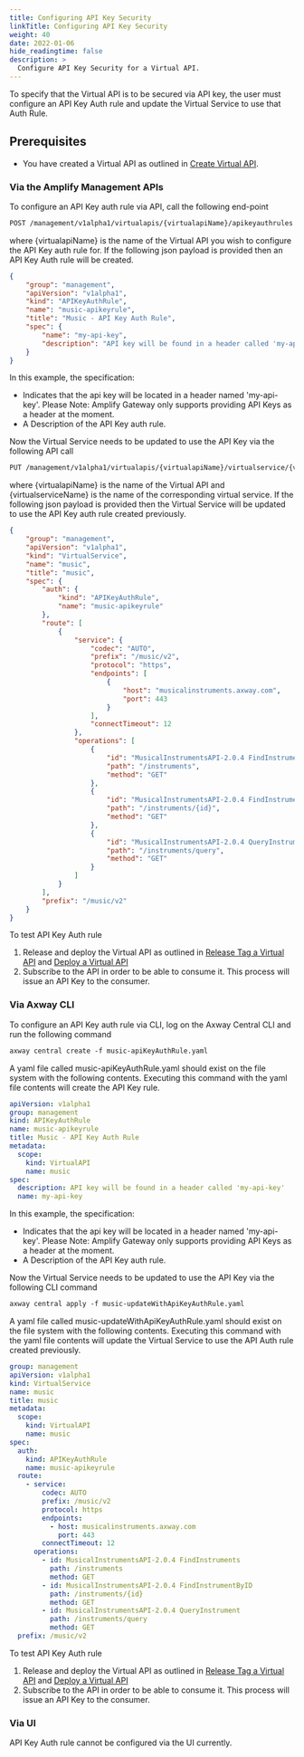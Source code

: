 ```yaml
---
title: Configuring API Key Security
linkTitle: Configuring API Key Security
weight: 40
date: 2022-01-06
hide_readingtime: false
description: >
  Configure API Key Security for a Virtual API.
---
```


To specify that the Virtual API is to be secured via API key, the user must configure an API Key Auth rule and update the Virtual Service to use that Auth Rule.

## Prerequisites

* You have created a Virtual API as outlined in [Create Virtual API](/docs/usage/create/index.html).

### Via the Amplify Management APIs

To configure an API Key auth rule via API, call the following end-point

```markdown
POST /management/v1alpha1/virtualapis/{virtualapiName}/apikeyauthrules
```

where {virtualapiName} is the name of the Virtual API you wish to configure the API Key auth rule for. If the following json payload is provided then an API Key Auth rule will be created.

```json
{
    "group": "management",
    "apiVersion": "v1alpha1",
    "kind": "APIKeyAuthRule",
    "name": "music-apikeyrule",
    "title": "Music - API Key Auth Rule",
    "spec": {
        "name": "my-api-key",
        "description": "API key will be found in a header called 'my-api-key'"
    }
}
```

In this example, the specification:

* Indicates that the api key will be located in a header named 'my-api-key'. Please Note: Amplify Gateway only supports providing API Keys as a header at the moment.
* A Description of the API Key auth rule. 

Now the Virtual Service needs to be updated to use the API Key via the following API call

```markdown
PUT /management/v1alpha1/virtualapis/{virtualapiName}/virtualservice/{virtualserviceName}
```

where {virtualapiName} is the name of the Virtual API and {virtualserviceName} is the name of the corresponding virtual service. If the following json payload is provided then the Virtual Service will be updated to use the API Key auth rule created previously.

```json
{
    "group": "management",
    "apiVersion": "v1alpha1",
    "kind": "VirtualService",
    "name": "music",
    "title": "music",
    "spec": {
        "auth": {
            "kind": "APIKeyAuthRule",
            "name": "music-apikeyrule"
        },
        "route": [
            {
                "service": {
                    "codec": "AUTO",
                    "prefix": "/music/v2",
                    "protocol": "https",
                    "endpoints": [
                        {
                            "host": "musicalinstruments.axway.com",
                            "port": 443
                        }
                    ],
                    "connectTimeout": 12
                },
                "operations": [
                    {
                        "id": "MusicalInstrumentsAPI-2.0.4 FindInstruments",
                        "path": "/instruments",
                        "method": "GET"
                    },
                    {
                        "id": "MusicalInstrumentsAPI-2.0.4 FindInstrumentByID",
                        "path": "/instruments/{id}",
                        "method": "GET"
                    },
                    {
                        "id": "MusicalInstrumentsAPI-2.0.4 QueryInstrument",
                        "path": "/instruments/query",
                        "method": "GET"
                    }
                ]
            }
        ],
        "prefix": "/music/v2"
    }
}
```

To test API Key Auth rule

1. Release and deploy the Virtual API as outlined in [Release Tag a Virtual API](/docs/usage/ReleaseTag/index.html) and [Deploy a Virtual API](/docs/usage/Deploy/index.html)
2. Subscribe to the API in order to be able to consume it. This process will issue an API Key to the consumer.

### Via Axway CLI

To configure an API Key auth rule via CLI, log on the Axway Central CLI and run the following command

```markdown
axway central create -f music-apiKeyAuthRule.yaml
```

A yaml file called music-apiKeyAuthRule.yaml should exist on the file system with the following contents. Executing this command with the yaml file contents will create the API Key rule.

```yaml
apiVersion: v1alpha1
group: management
kind: APIKeyAuthRule
name: music-apikeyrule
title: Music - API Key Auth Rule
metadata:
  scope:
    kind: VirtualAPI
    name: music
spec:
  description: API key will be found in a header called 'my-api-key'
  name: my-api-key
```

In this example, the specification:

* Indicates that the api key will be located in a header named 'my-api-key'. Please Note: Amplify Gateway only supports providing API Keys as a header at the moment.
* A Description of the API Key auth rule.

Now the Virtual Service needs to be updated to use the API Key via the following CLI command

```markdown
axway central apply -f music-updateWithApiKeyAuthRule.yaml
```

A yaml file called music-updateWithApiKeyAuthRule.yaml should exist on the file system with the following contents. Executing this command with the yaml file contents will update the Virtual Service to use the API Auth rule created previously.

```yaml
group: management
apiVersion: v1alpha1
kind: VirtualService
name: music
title: music
metadata:
  scope:
    kind: VirtualAPI
    name: music
spec:
  auth:
    kind: APIKeyAuthRule
    name: music-apikeyrule
  route:
    - service:
        codec: AUTO
        prefix: /music/v2
        protocol: https
        endpoints:
          - host: musicalinstruments.axway.com
            port: 443
        connectTimeout: 12
      operations:
        - id: MusicalInstrumentsAPI-2.0.4 FindInstruments
          path: /instruments
          method: GET
        - id: MusicalInstrumentsAPI-2.0.4 FindInstrumentByID
          path: /instruments/{id}
          method: GET
        - id: MusicalInstrumentsAPI-2.0.4 QueryInstrument
          path: /instruments/query
          method: GET
  prefix: /music/v2
```

To test API Key Auth rule

1. Release and deploy the Virtual API as outlined in [Release Tag a Virtual API](/docs/usage/ReleaseTag/index.html) and [Deploy a Virtual API](/docs/usage/Deploy/index.html)
2. Subscribe to the API in order to be able to consume it. This process will issue an API Key to the consumer.

### Via UI

API Key Auth rule cannot be configured via the UI currently.
